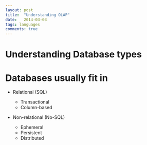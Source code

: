 ```yaml
---
layout: post
title:  "Understanding OLAP"
date:   2014-03-03
tags: languages
comments: true
---
```


# Understanding Database types

# Databases usually fit in

- Relational (SQL)
  - Transactional
  - Column-based

- Non-relational (No-SQL)
  - Ephemeral
  - Persistent
  - Distributed

